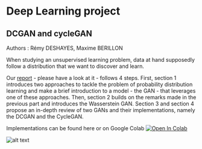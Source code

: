 # Deep Learning project
## DCGAN and cycleGAN

Authors : Rémy DESHAYES, Maxime BERILLON

When studying an unsupervised learning problem, data at hand supposedly follow a distribution that we want to discover and learn. 

Our [report](https://github.com/remydeshayes/GANs/blob/main/deep_learning_final_report_berillon_deshayes.pdf) - please have a look at it - follows 4 steps. First, section 1 introduces two approaches to tackle the problem of probability distribution learning and make a brief introduction to a model - the GAN - that leverages one of these approaches. Then, section 2 builds on the remarks made in the previous part and introduces the Wasserstein GAN. Section 3 and section 4 propose an in-depth review of two GANs and their implementations, namely the DCGAN and the CycleGAN. 

Implementations can be found here or on Google Colab [![Open In Colab](https://colab.research.google.com/assets/colab-badge.svg)](https://colab.research.google.com/drive/1yq2O7Ym5EndvLYROp0u5V3XmGTIwRNQC?usp=sharing)

![alt text](https://miro.medium.com/max/2424/1*FL6DWzN-awxCaG8bS1ZD_Q.png)
